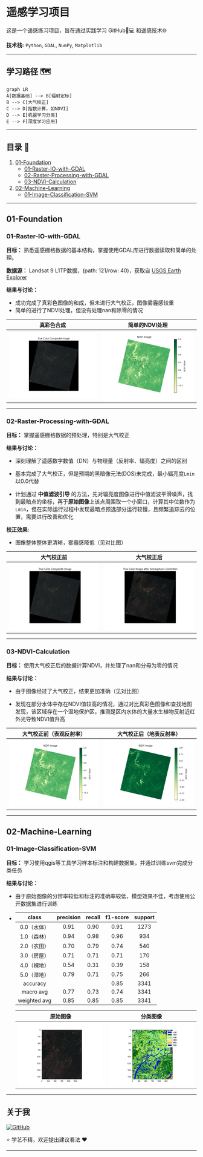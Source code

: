# 遥感学习项目

这是一个遥感练习项目，旨在通过实践学习 GitHub🐙💻 和遥感技术🌐

**技术栈:** `Python`, `GDAL`, `NumPy`, `Matplotlib`

---

## 学习路径 🗺️

```mermaid
graph LR
A[数据基础] --> B[辐射定标]
B --> C[大气校正]
C --> D[指数计算，如NDVI]
D --> E[机器学习分类]
E --> F[深度学习应用]
```

---

## 目录 📖

1. [01-Foundation](#01-foundation)
   - [01-Raster-IO-with-GDAL](#01-raster-io-with-gdal)
   - [02-Raster-Processing-with-GDAL](#02-raster-processing-with-gdal)
   - [03-NDVI-Calculation](#03-ndvi-calculation)
2. [02-Machine-Learning](#02-machine-learning)
   - [01-Image-Classification-SVM](#01-image-classification-svm)

---

## 01-Foundation

### 01-Raster-IO-with-GDAL

**目标：** 熟悉遥感栅格数据的基本结构，掌握使用GDAL库进行数据读取和简单的处理。

**数据源：** Landsat 9 L1TP数据，(path: 121/row: 40)，获取自 [USGS Earth Explorer](https://earthexplorer.usgs.gov/)

**结果与讨论：**

- 成功完成了真彩色图像的和成，但未进行大气校正，图像雾霾感较重
- 简单的进行了NDVI处理，但没有处理nan和除零的情况

| 真彩色合成 | 简单的NDVI处理 |
|:------------:|:------------:|
| ![真彩色合成实验](01-Foundation/01-Raster-IO-with-GDAL/rough_thumbnail/True%20Color%20Composite%20Image.png) | ![NDVI 处理实验](01-Foundation/01-Raster-IO-with-GDAL/rough_thumbnail/NDVI%20Image.png) |

---

### 02-Raster-Processing-with-GDAL

**目标：** 掌握遥感栅格数据的预处理，特别是大气校正

**结果与讨论：**

- 深刻理解了遥感数字数值（DN）与物理量（反射率、辐亮度）之间的区别

- 基本完成了大气校正，但是预期的黑暗像元法(DOS)未完成，最小辐亮度`Lmin`以0.0代替

- 计划通过 **中值滤波引导** 的方法，先对辐亮度图像进行中值滤波平滑噪声，找到最暗点的坐标，再于**原始图像**上该点周围取一个小窗口，计算其中位数作为`Lmin`，但在实际运行过程中发现最暗点预选部分运行较慢，且频繁追踪云的位置，需要进行改善和优化

**校正效果:**

- 图像整体整体更清晰，雾霾感降低（见对比图）

| 大气校正前 | 大气校正后 |
|:------------:|:------------:|
|![校正前](01-Foundation/01-Raster-IO-with-GDAL/rough_thumbnail/True%20Color%20Composite%20Image.png) |![校正后](01-Foundation/02-Atmospheric-Correction/rough_thumbnail/True%20Color%20Composite%20Image.png) |

---

### 03-NDVI-Calculation

**目标：** 使用大气校正后的数据计算NDVI，并处理了nan和分母为零的情况

**结果与讨论：**

- 由于图像经过了大气校正，结果更加准确（见对比图）

- 发现在部分水体中存在NDVI值较高的情况，通过对比真彩色图像和查找地图发现，该区域存在一个湿地保护区，推测是区内水体的大量水生植物反射近红外光导致NDVI值升高

| 大气校正前（表观反射率） | 大气校正后（地表反射率） |
|:------------:|:------------:|
|![校正前](01-Foundation/01-Raster-IO-with-GDAL/rough_thumbnail/NDVI%20Image.png) |![校正后](01-Foundation/03-NDVI-Calculation/rough_thumbnail/NDVI%20Image.png) |

---

## 02-Machine-Learning

### 01-Image-Classification-SVM

**目标：** 学习使用qgis等工具学习样本标注和构建数据集，并通过训练svm完成分类任务

**结果与讨论：**

- 由于原始图像的分辨率较低和标注的准确率较低，模型效果不佳，考虑使用公开数据集进行训练

- | class | precision | recall | f1-score | support |
   |:------------:|:------------:|:------------:|:------------:|:------------:|
   | 0.0（水体） | 0.91 | 0.90 | 0.91 | 1273 |
   | 1.0（森林） | 0.94 | 0.98 | 0.96 | 934 |
   | 2.0（农田） | 0.70 | 0.79 | 0.74 | 540 |
   | 3.0（房屋） | 0.71 | 0.71 | 0.71 | 170 |
   | 4.0（裸地） | 0.54 | 0.31 | 0.39 | 158 |
   | 5.0（湿地） | 0.79 | 0.71 | 0.75 | 266 |
   | accuracy | | | 0.85 | 3341 |
   | macro avg | 0.77 | 0.73 | 0.74 | 3341 |
   | weighted avg | 0.85 | 0.85 | 0.85 | 3341 |

   | 原始图像 | 分类图像 |
   |:------------:|:------------:|
   |![原始图像](02-Machine-Learning/01-Image-Classification-SVM/useMyDataset/rough_thumbnail/Original%20image.png)|![分类图像](02-Machine-Learning/01-Image-Classification-SVM/useMyDataset/rough_thumbnail/Partial%20classification.png)|

---

## 关于我

[![GitHub](https://img.shields.io/badge/GitHub-FriedRice310-100000?logo=github)](https://github.com/FriedRice310)

⭐ 学艺不精，欢迎提出建议看法 ❤️

---
